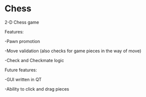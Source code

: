 # Chess
2-D Chess game 

Features:

-Pawn promotion 

-Move validation (also checks for game pieces in the way of move)

-Check and Checkmate logic


Future features:

-GUI written in QT

-Ability to click and drag pieces
